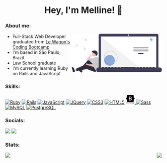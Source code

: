  <h1 align="center">Hey, I'm Melline! 👋</h1>

<h3 align="left">About me:</h3>

<img align="right" src="image.svg" width="290" />

- Full-Stack Web Developer graduated from [Le Wagon's Coding Bootcamp](https://www.lewagon.com/)
- I'm based in São Paulo, Brazil
- Law School graduate
- I'm currently learning Ruby on Rails and JavaScript


<h3 align="left">Skills:</h3>
<a href="https://www.ruby-lang.org/en/" target="_blank" rel="noreferrer"><img src="https://raw.githubusercontent.com/danielcranney/readme-generator/main/public/icons/skills/ruby-colored.svg" width="28" height="28" alt="Ruby" /></a>
<a href="https://rubyonrails.org" target="_blank" rel="noreferrer"><img src="https://miro.medium.com/max/512/1*6vNUJnsKLM31sBb_D2kKMA.png" width="28" height="28" alt="Rails" /></a>
<a href="https://developer.mozilla.org/en-US/docs/Web/JavaScript" target="_blank" rel="noreferrer"><img src="https://raw.githubusercontent.com/danielcranney/readme-generator/main/public/icons/skills/javascript-colored.svg" width="28" height="28" alt="JavaScript" /></a>
<a href="https://jquery.com/" target="_blank" rel="noreferrer"><img src="https://raw.githubusercontent.com/danielcranney/readme-generator/main/public/icons/skills/jquery-colored.svg" width="28" height="28" alt="JQuery" /></a>
<a href="https://www.w3.org/TR/CSS/#css" target="_blank" rel="noreferrer"><img src="https://raw.githubusercontent.com/danielcranney/readme-generator/main/public/icons/skills/css3-colored.svg" width="28" height="28" alt="CSS3" /></a>
<a href="https://developer.mozilla.org/en-US/docs/Glossary/HTML5" target="_blank" rel="noreferrer"><img src="https://raw.githubusercontent.com/danielcranney/readme-generator/main/public/icons/skills/html5-colored.svg" width="28" height="28" alt="HTML5" /></a>
<a href="https://getbootstrap.com" target="_blank" rel="noreferrer"> <img src="https://raw.githubusercontent.com/devicons/devicon/master/icons/bootstrap/bootstrap-plain-wordmark.svg" alt="bootstrap" width="29" height="29"/> </a>
<a href="https://sass-lang.com/" target="_blank" rel="noreferrer"><img src="https://raw.githubusercontent.com/danielcranney/readme-generator/main/public/icons/skills/sass-colored.svg" width="28" height="28" alt="Sass" /></a>
<a href="https://www.mysql.com/" target="_blank" rel="noreferrer"><img src="https://raw.githubusercontent.com/danielcranney/readme-generator/main/public/icons/skills/mysql-colored.svg" width="28" height="28" alt="MySQL" /></a>
<a href="https://www.postgresql.org/" target="_blank" rel="noreferrer"><img src="https://raw.githubusercontent.com/danielcranney/readme-generator/main/public/icons/skills/postgresql-colored.svg" width="28" height="28" alt="PostgreSQL" />
</a>

<br>
<h3 align="left">Socials:</h3>
 <a href="https://www.linkedin.com/in/mellineprado/" target="_blank"><img src="https://img.shields.io/badge/-LinkedIn-8CAADE?style=for-the-badge&logo=linkedin&logoColor=white"></a>
  <a href="https://www.instagram.com/pradomelline/" target="_blank"><img src="https://img.shields.io/badge/-Instagram-8CAADE?style=for-the-badge&logo=instagram&logoColor=white"></a>

<br>
<h3 align="left">Stats:</h3>
<div style="display: inline_block">
   <img height="164em" src="https://github-readme-stats.vercel.app/api?username=mellineprado&count_private=true?&bg_color=000000&text_color=FFFFFF&title_color=8CAADE"></a><img align="right"src="https://github-readme-stats.vercel.app/api/top-langs/?username=mellineprado&layout=compact&bg_color=000000&text_color=FFFFFF&title_color=8CAADE"></a>
</div>
